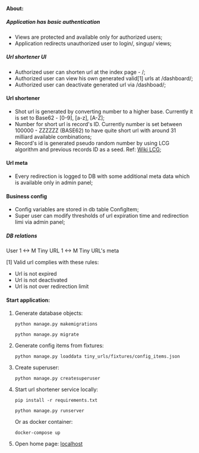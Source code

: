 #### About:

##### Application has basic authentication
* Views are protected and available only for authorized users;
* Application redirects unauthorized user to login/, singup/ views;

##### Url shortener UI
* Authorized user can shorten url at the index page - /;
* Authorized user can view his own generated valid[1] urls at /dashboard/;
* Authorized user can deactivate generated url via /dashboad/;

#### Url shortener
* Shot url is generated by converting number to a higher base. Currently it is set to Base62 - [0-9], [a-z], [A-Z];
* Number for short url is record's ID. Currently number is set between 100000 - ZZZZZZ (BASE62) to have quite short url with around 31 milliard available combinations;
* Record's id is generated pseudo random number by using LCG algorithm and previous records ID as a seed. Ref: [Wiki LCG](https://en.wikipedia.org/wiki/Linear_congruential_generator);

#### Url meta
* Every redirection is logged to DB with some additional meta data which is available only in admin panel;

#### Business config
* Config variables are stored in db table ConfigItem;
* Super user can modify thresholds of url expiration time and redirection limi via admin panel; 

##### DB relations
User 1 <-> M Tiny URL 1 <-> M Tiny URL's meta   

[1] Valid url complies with these rules:
* Url is not expired
* Url is not deactivated
* Url is not over redirection limit


#### Start application:

1. Generate database objects:

    `python manage.py makemigrations`

    `python manage.py migrate`
    
1. Generate config items from fixtures:
    
    `python manage.py loaddata tiny_urls/fixtures/config_items.json`

1. Create superuser:

    `python manage.py createsuperuser`

1. Start url shortener service locally:

    `pip install -r requirements.txt`
    
    `python manage.py runserver`

    Or as docker container:

    `docker-compose up`

1. Open home page: [localhost](http://localhost:8000)